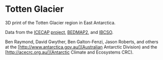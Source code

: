 # Totten Glacier

3D print of the Totten Glacier region in East Antarctica.

Data from the [ICECAP](http://www.ig.utexas.edu/research/projects/icecap/) [project](http://www.geos.ed.ac.uk/research/ICECAP), [BEDMAP2](http://www.antarctica.ac.uk//bas_research/our_research/az/bedmap2/), and [IBCSO](http://www.ibcso.org/).

Ben Raymond, David Gwyther, Ben Galton-Fenzi, Jason Roberts, and others at the [http://www.antarctica.gov.au/](Australian Antarctic Division) and the [http://acecrc.org.au/](Antarctic Climate and Ecosystems CRC).


